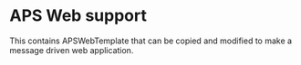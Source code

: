 # APS Web support

This contains APSWebTemplate that can be copied and modified to make a message driven web application.
